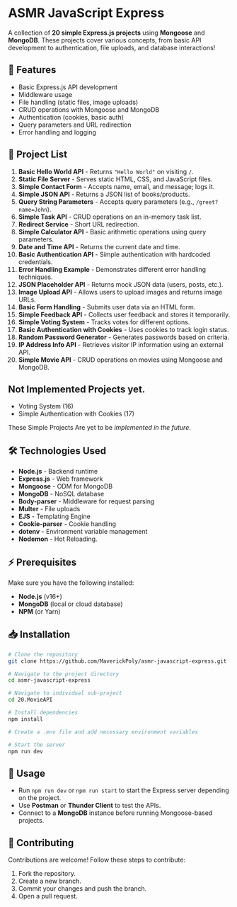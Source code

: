 # ASMR JavaScript Express

A collection of **20 simple Express.js projects** using **Mongoose** and **MongoDB**. These projects cover various concepts, from basic API development to authentication, file uploads, and database interactions!

## 🚀 Features
- Basic Express.js API development
- Middleware usage
- File handling (static files, image uploads)
- CRUD operations with Mongoose and MongoDB
- Authentication (cookies, basic auth)
- Query parameters and URL redirection
- Error handling and logging

## 📂 Project List

1. **Basic Hello World API** - Returns `"Hello World"` on visiting `/`.
2. **Static File Server** - Serves static HTML, CSS, and JavaScript files.
3. **Simple Contact Form** - Accepts name, email, and message; logs it.
4. **Simple JSON API** - Returns a JSON list of books/products.
5. **Query String Parameters** - Accepts query parameters (e.g., `/greet?name=John`).
6. **Simple Task API** - CRUD operations on an in-memory task list.
7. **Redirect Service** - Short URL redirection.
8. **Simple Calculator API** - Basic arithmetic operations using query parameters.
9. **Date and Time API** - Returns the current date and time.
10. **Basic Authentication API** - Simple authentication with hardcoded credentials.
11. **Error Handling Example** - Demonstrates different error handling techniques.
12. **JSON Placeholder API** - Returns mock JSON data (users, posts, etc.).
13. **Image Upload API** - Allows users to upload images and returns image URLs.
14. **Basic Form Handling** - Submits user data via an HTML form.
15. **Simple Feedback API** - Collects user feedback and stores it temporarily.
16. **Simple Voting System** - Tracks votes for different options.
17. **Basic Authentication with Cookies** - Uses cookies to track login status.
18. **Random Password Generator** - Generates passwords based on criteria.
19. **IP Address Info API** - Retrieves visitor IP information using an external API.
20. **Simple Movie API** - CRUD operations on movies using Mongoose and MongoDB.

## Not Implemented Projects yet.
- Voting System (16)
- Simple Authentication with Cookies (17)

These Simple Projects Are yet to be *implemented in the future*.

## 🛠 Technologies Used
- **Node.js** - Backend runtime
- **Express.js** - Web framework
- **Mongoose** - ODM for MongoDB
- **MongoDB** - NoSQL database
- **Body-parser** - Middleware for request parsing
- **Multer** - File uploads
- **EJS** - Templating Engine
- **Cookie-parser** - Cookie handling
- **dotenv** - Environment variable management
- **Nodemon** - Hot Reloading.

## ⚡ Prerequisites
Make sure you have the following installed:
- **Node.js** (v16+)
- **MongoDB** (local or cloud database)
- **NPM** (or Yarn)

## 📥 Installation
```sh
# Clone the repository
git clone https://github.com/MaverickPoly/asmr-javascript-express.git

# Navigate to the project directory
cd asmr-javascript-express

# Navigate to individual sub-project
cd 20.MovieAPI

# Install dependencies
npm install

# Create a .env file and add necessary environment variables

# Start the server
npm run dev
```

## 🚀 Usage
- Run `npm run dev` or `npm run start` to start the Express server depending on the project.
- Use **Postman** or **Thunder Client** to test the APIs.
- Connect to a **MongoDB** instance before running Mongoose-based projects.

## 🤝 Contributing
Contributions are welcome! Follow these steps to contribute:
1. Fork the repository.
2. Create a new branch.
3. Commit your changes and push the branch.
4. Open a pull request.
